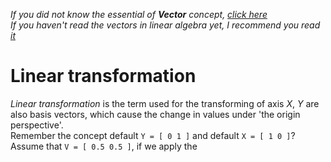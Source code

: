 *If you did not know the essential of **Vector** concept, [click here](../../vital-concepts/vector/README.md)* <br>
*If you haven't read the vectors in linear algebra yet, I recommend you read [it](../vector-in-lna/README.md)*
<br>
# Linear transformation
*Linear transformation* is the term used for the transforming of axis *X*, *Y* are also basis vectors, which cause the change in values under 'the origin perspective'. <br>
Remember the concept default `Y = [ 0 1 ]` and default `X = [ 1 0 ]`? Assume that `V = [ 0.5 0.5 ]`, if we apply the  
